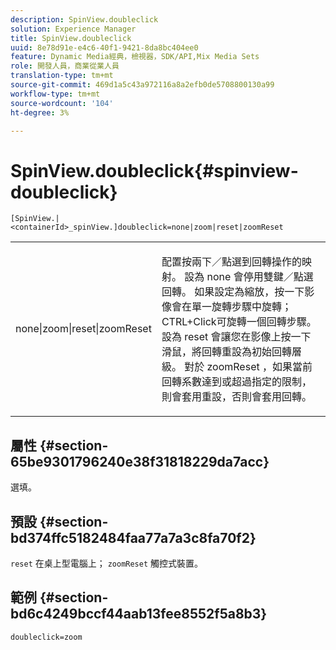 ```yaml
---
description: SpinView.doubleclick
solution: Experience Manager
title: SpinView.doubleclick
uuid: 8e78d91e-e4c6-40f1-9421-8da8bc404ee0
feature: Dynamic Media經典，檢視器，SDK/API,Mix Media Sets
role: 開發人員，商業從業人員
translation-type: tm+mt
source-git-commit: 469d1a5c43a972116a8a2efb0de5708800130a99
workflow-type: tm+mt
source-wordcount: '104'
ht-degree: 3%

---
```



# SpinView.doubleclick{#spinview-doubleclick}

`[SpinView.|<containerId>_spinView.]doubleclick=none|zoom|reset|zoomReset`

<table id="table_2D828A5750644B9CB95A2989C36F15F1"> 
 <tbody> 
  <tr> 
   <td colname="col1"> <p> <span class="codeph"> none|zoom|reset|zoomReset  </span> </p> </td> 
   <td colname="col2"> <p> 配置按兩下／點選到回轉操作的映射。 設為<span class="codeph"> none </span>會停用雙鍵／點選回轉。 如果設定為<span class="codeph">縮放</span>，按一下影像會在單一旋轉步驟中旋轉；CTRL+Click可旋轉一個回轉步驟。 設為<span class="codeph"> reset </span>會讓您在影像上按一下滑鼠，將回轉重設為初始回轉層級。 對於<span class="codeph"> zoomReset </span>，如果當前回轉系數達到或超過指定的限制，則會套用重設，否則會套用回轉。 </p> </td> 
  </tr> 
 </tbody> 
</table>

## 屬性 {#section-65be9301796240e38f31818229da7acc}

選填。

## 預設 {#section-bd374ffc5182484faa77a7a3c8fa70f2}

`reset` 在桌上型電腦上； `zoomReset` 觸控式裝置。

## 範例 {#section-bd6c4249bccf44aab13fee8552f5a8b3}

`doubleclick=zoom`
